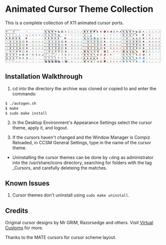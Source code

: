Animated Cursor Theme Collection
================================
This is a complete collection of X11 animated cursor ports.

![Animated_Cursor_Theme_Collection](https://github.com/OliverKurz/animated-cursor-theme-collection/raw/master/images/Preview.png)

Installation Walkthrough
------------------------
1. cd into the directory the archive was cloned or copied to and enter the commands:

```
$ ./autogen.sh
$ make
$ sudo make install
```

2. In the Desktop Environment's Appearance Settings select the cursor theme, apply it, and logout.

3. If the cursors haven't changed and the Window Manager is Compiz Reloaded, in CCSM General Settings, type in the name of the cursor theme.

* Uninstalling the cursor themes can be done by `cd`ing as administrator into the /usr/share/icons directory, searching for folders with the tag _Cursors, and carefully deleteing the matches.

Known Issues
------------
1. Cursor themes don't uninstall using `sudo make uninstall`.

Credits
--------
Original cursor designs by Mr GRiM, Razorsedge and others. Visit [Virtual Customs](http://virtualcustoms.net/forum.php) for more.

Thanks to the MATE cursors for cursor scheme layout.